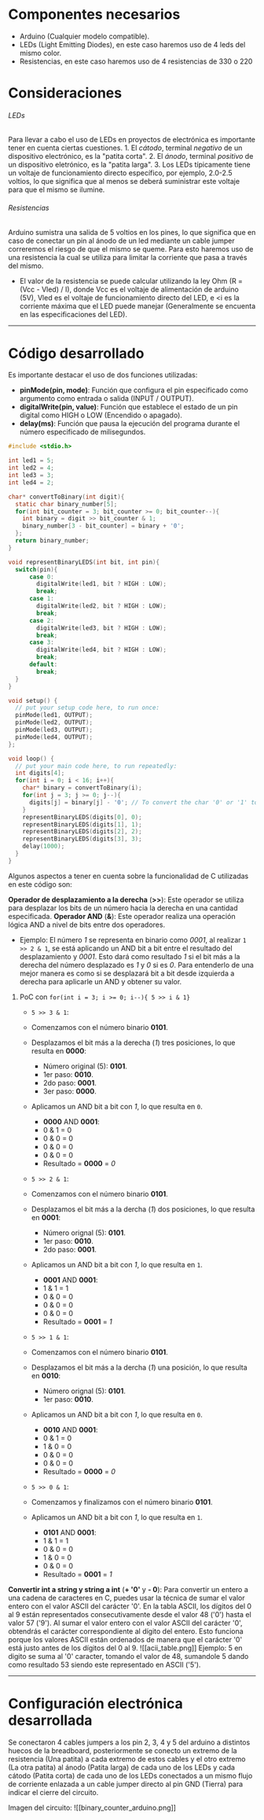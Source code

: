 # Componentes necesarios

- Arduino (Cualquier modelo compatible).
- LEDs (Light Emitting Diodes), en este caso haremos uso de 4 leds del mismo color.
- Resistencias, en este caso haremos uso de 4 resistencias de 330 o 220 
# Consideraciones
###### LEDs 

Para llevar a cabo el uso de LEDs en proyectos de electrónica es importante tener en cuenta ciertas cuestiones.
	1. El *cátodo*, terminal *negativo* de un dispositivo electrónico, es la "patita corta".
	2. El *ánodo*, terminal *positivo* de un dispositivo eletrónico, es la "patita larga".
	3. Los LEDs típicamente tiene un voltaje de funcionamiento directo específico, por ejemplo, 2.0-2.5 voltios, lo que significa que al menos se deberá suministrar este voltaje para que el mismo se ilumine. 
###### Resistencias

Arduino sumistra una salida de 5 voltios en los pines, lo que significa que en caso de conectar un pin al ánodo de un led mediante un cable jumper correremos el riesgo de que el mismo se queme. Para esto haremos uso de una resistencia la cual se utiliza para limitar la corriente que pasa a través del mismo. 

- El valor de la resistencia se puede calcular utilizando la ley Ohm (R = (Vcc - Vled) / I), donde Vcc es el voltaje de alimentación de arduino (5V), Vled es el voltaje de funcionamiento directo del LED, e <i es la corriente máxima que el LED puede manejar (Generalmente se encuenta en las especificaciones del LED).

----
# Código desarrollado

Es importante destacar el uso de dos funciones utilizadas:

- **pinMode(pin, mode)**: Función que configura el pin especificado como argumento como entrada o salida (INPUT / OUTPUT).
- **digitalWrite(pin, value)**: Función que establece el estado de un pin digital como HIGH o LOW (Encendido o apagado).
- **delay(ms)**: Función que pausa la ejecución del programa durante el número especificado de milisegundos.

```C
#include <stdio.h>

int led1 = 5;
int led2 = 4;
int led3 = 3;
int led4 = 2;

char* convertToBinary(int digit){
  static char binary_number[5];
  for(int bit_counter = 3; bit_counter >= 0; bit_counter--){
    int binary = digit >> bit_counter & 1;
    binary_number[3 - bit_counter] = binary + '0';
  };
  return binary_number;
}

void representBinaryLEDS(int bit, int pin){
  switch(pin){
      case 0:
        digitalWrite(led1, bit ? HIGH : LOW);
        break;
      case 1:
        digitalWrite(led2, bit ? HIGH : LOW);
        break;
      case 2:
        digitalWrite(led3, bit ? HIGH : LOW);
        break;
      case 3:
        digitalWrite(led4, bit ? HIGH : LOW);
        break;
      default:
        break;
  }
}

void setup() {
  // put your setup code here, to run once:
  pinMode(led1, OUTPUT);
  pinMode(led2, OUTPUT);
  pinMode(led3, OUTPUT);
  pinMode(led4, OUTPUT);
};

void loop() {
  // put your main code here, to run repeatedly:
  int digits[4];
  for(int i = 0; i < 16; i++){
    char* binary = convertToBinary(i);
    for(int j = 3; j >= 0; j--){
      digits[j] = binary[j] - '0'; // To convert the char '0' or '1' to the integer value
    }
    representBinaryLEDS(digits[0], 0);
    representBinaryLEDS(digits[1], 1);
    representBinaryLEDS(digits[2], 2);
    representBinaryLEDS(digits[3], 3);
    delay(1000);
  }
}

```

Algunos aspectos a tener en cuenta sobre la funcionalidad de C utilizadas en este código son:

**Operador de desplazamiento a la derecha** (**>>**): Este operador se utiliza para desplazar los bits de un número hacia la derecha en una cantidad especificada.
**Operador AND** (**&**): Este operador realiza una operación lógica AND a nivel de bits entre dos operadores. 
- Ejemplo: El número *1* se representa en binario como *0001*, al realizar `1 >> 2 & 1`, se está aplicando un AND bit a bit entre el resultado del desplazamiento y *0001*. Esto dará como resultado *1* si el bit más a la derecha del número desplazado es *1* y *0* si es *0*.  Para entenderlo de una mejor manera es como si se desplazará bit a bit desde izquierda a derecha para aplicarle un AND y obtener su valor.
	
1. PoC con `for(int i = 3; i >= 0; i--){ 5 >> i & 1}`

	-  `5 >> 3 & 1`:
	- Comenzamos con el número binario **0101**.
	- Desplazamos el bit más a la derecha (*1*) tres posiciones, lo que resulta en **0000**:
		- Número original (5): **0101**.
		- 1er paso: **0010**.
		- 2do paso: **0001**.
		- 3er paso: **0000**.
	- Aplicamos un AND bit a bit con *1*, lo que resulta en `0`.  
		- **0000** AND **0001**:
		- 0 & 1 = 0
		- 0 & 0 = 0
		- 0 & 0 = 0 
		- 0 & 0 = 0
		- Resultado = **0000** = *0*

	- `5 >> 2 & 1`:
	- Comenzamos con el número binario **0101**.
	- Desplazamos el bit más a la dercha (*1*) dos posiciones, lo que resulta en **0001**:
		- Número orignal (5): **0101**.
		- 1er paso: **0010**.
		- 2do paso: **0001**.
	- Aplicamos un AND bit a bit con *1*, lo que resulta en `1`.
		- **0001** AND **0001**:
		- 1 & 1 = 1
		- 0 & 0 = 0
		- 0 & 0 = 0 
		- 0 & 0 = 0
		- Resultado = **0001** = *1*

	- `5 >> 1 & 1`:
	- Comenzamos con el número binario **0101**.
	- Desplazamos el bit más a la dercha (*1*) una posición, lo que resulta en **0010**:
		- Número orignal (5): **0101**.
		- 1er paso: **0010**.
	- Aplicamos un AND bit a bit con *1*, lo que resulta en `0`.
		- **0010** AND **0001**:
		- 0 & 1 = 0
		- 1 & 0 = 0
		- 0 & 0 = 0 
		- 0 & 0 = 0
		- Resultado = **0000** = *0*
	
	- `5 >> 0 & 1`:
	- Comenzamos y finalizamos con el número binario **0101**.
	- Aplicamos un AND bit a bit con *1*, lo que resulta en `1`.
		- **0101** AND **0001**:
		- 1 & 1 = 1
		- 0 & 0 = 0
		- 1 & 0 = 0 
		- 0 & 0 = 0
		- Resultado = **0001** = *1*

**Convertir int a string y string a int** (**+ '0'** y **- 0**):  Para convertir un entero a una cadena de caracteres en C, puedes usar la técnica de sumar el valor entero con el valor ASCII del carácter '0'. En la tabla ASCII, los dígitos del 0 al 9 están representados consecutivamente desde el valor 48 ('0') hasta el valor 57 ('9'). Al sumar el valor entero con el valor ASCII del carácter '0', obtendrás el carácter correspondiente al dígito del entero. Esto funciona porque los valores ASCII están ordenados de manera que el carácter '0' está justo antes de los dígitos del 0 al 9.
![[acii_table.png]]
Ejemplo: 5 en digito se suma al '0' caracter, tomando el valor de 48, sumandole 5 dando como resultado 53 siendo este representado en ASCII ('5').

----
# Configuración electrónica desarrollada

Se conectaron 4 cables jumpers a los pin 2, 3, 4 y 5 del arduino a distintos huecos de la breadboard, posteriormente se conecto un extremo de la resistencia (Una patita) a cada extremo de estos cables y el otro extremo (La otra patita) al ánodo (Patita larga) de cada uno de los LEDs y cada cátodo (Patita corta) de cada uno de los LEDs conectados a un mismo flujo de corriente enlazada a un cable jumper directo al pin GND (Tierra) para indicar el cierre del circuito.

Imagen del circuito:
![[binary_counter_arduino.png]]
